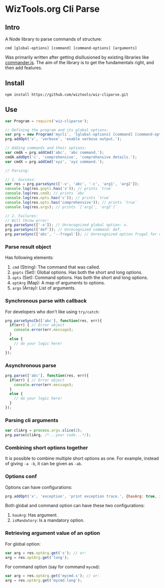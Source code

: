 # WizTools.org Cli Parse

## Intro

A Node library to parse commands of structure:

    cmd [global-options] [command] [command-options] [arguments]

Was primarily written after getting disillusioned by existing libraries like [commander.js](https://github.com/tj/commander.js/). The aim of the library is to get the fundamentals right, and then add features.

## Install

    npm install https://github.com/wiztools/wiz-cliparse.git

## Use

```js
var Program = require('wiz-cliparse');

// Defining the program and its global options:
var prg = new Program('mycli', '[global-options] [command] [command-options] [arguments]');
prg.addOpt('v', 'verbose', 'enable verbose output.');

// Adding commands and their options:
var cmdA = prg.addCmd('abc', 'abc command.');
cmdA.addOpt('c', 'comprehensive', 'comprehensive details.');
var cmdX = prg.addCmd('xyz', 'xyz command.');

// Parsing:

// 1. Success:
var res = prg.parseSync(['-v', 'abc', '-c', 'arg1', 'arg2']);
console.log(res.gopts.has('v')); // prints `true`
console.log(res.cmd); // prints `abc`
console.log(res.opts.has('c')); // prints `true`
console.log(res.opts.has('comprehensive')); // prints `true`
console.log(res.args); // prints `['arg1', 'arg2']`

// 2. Failures:
// Will throw error:
prg.parseSync(['-x']); // Unrecognized global option: x.
prg.parseSync(['def']); // Unrecognized command: def.
prg.parseSync(['abc', '--frugal']); // Unrecognized option frugal for command abc.
```

### Parse result object

Has following elements:

1. `cmd` (String): The command that was called.
2. `gopts` (Set): Global options. Has both the short and long options.
3. `opts` (Set): Command options. Has both the short and long options.
4. `optArg` (Map): A map of arguments to options.
5. `args` (Array): List of arguments.

### Synchronous parse with callback

For developers who don't like using `try/catch`:

```js
prg.parseSyncCb(['abc'], function(res, err){
  if(err) { // Error object
    console.error(err.message);
  }
  else {
    // do your logic here!
  }
});
```

### Asynchronous parse

```js
prg.parse(['abc'], function(res, err){
  if(err) { // Error object
    console.error(err.message);
  }
  else {
    // do your logic here!
  }
});
```

### Parsing cli arguments

```js
var cliArg = process.argv.slice(2);
prg.parse(cliArg, /*...your code...*/);
```

### Combining short options together

It is possible to combine multiple short options as one. For example, instead of giving `-a -b`, it can be given as `-ab`.

### Options conf

Options can have configurations:

```js
prg.addOpt('x', 'exception', 'print exception trace.', {hasArg: true, isMandatory: true});
```

Both global and command option can have these two configurations:

1. `hasArg`: Has argument.
2. `isMandatory`: Is a mandatory option.

### Retrieving argument value of an option

For global option:

```js
var arg = res.optArg.get('s'); // or:
arg = res.optArg.get('long');
```

For command option (say for command `mycmd`):

```js
var arg = res.optArg.get('mycmd.s'); // or:
arg = res.optArg.get('mycmd.long');
```
